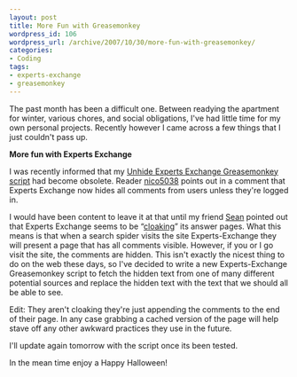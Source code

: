 ```yaml
--- 
layout: post
title: More Fun with Greasemonkey
wordpress_id: 106
wordpress_url: /archive/2007/10/30/more-fun-with-greasemonkey/
categories: 
- Coding
tags: 
- experts-exchange
- greasemonkey
---
```


The past month has been a difficult one. Between readying the apartment for winter, various chores, and social obligations, I've had little time for my own personal projects. Recently however I came across a few things that I just couldn't pass up.

**More fun with Experts Exchange**

I was recently informed that my [Unhide Experts Exchange Greasemonkey script](/archive/2007/08/10/experts-exchange-encryption/ "Unhide Experts Exchange script") had become obsolete. Reader [nico5038](http://community.zdnet.co.uk/blog/0,1000000567,2000342184b,00.htm "nico5038's blog covering issues with Experts Exchange") points out in a comment that Experts Exchange now hides all comments from users unless they're logged in.

I would have been content to leave it at that until my friend [Sean](http://www.seancolombo.com "Sean Colombo's blog.") pointed out that Experts Exchange seems to be “[cloaking](http://en.wikipedia.org/wiki/Cloaking "Wikipedia article on Cloaking")” its answer pages. What this means is that when a search spider visits the site Experts-Exchange they will present a page that has all comments visible. However, if you or I go visit the site, the comments are hidden. This isn't exactly the nicest thing to do on the web these days, so I've decided to write a new Experts-Exchange Greasemonkey script to fetch the hidden text from one of many different potential sources and replace the hidden text with the text that we should all be able to see.

Edit: They aren't cloaking they're just appending the comments to the end of their page. In any case grabbing a cached version of the page will help stave off any other awkward practices they use in the future.

I'll update again tomorrow with the script once its been tested.

In the mean time enjoy a Happy Halloween!
